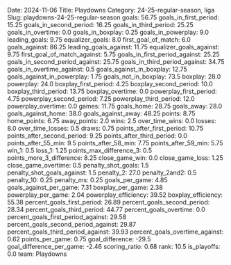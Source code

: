 Date: 2024-11-06
Title: Playdowns
Category: 24-25-regular-season, liga
Slug: playdowns-24-25-regular-season
goals: 56.75
goals_in_first_period: 15.25
goals_in_second_period: 16.25
goals_in_third_period: 25.25
goals_in_overtime: 0.0
goals_in_boxplay: 0.25
goals_in_powerplay: 9.0
leading_goals: 9.75
equalizer_goals: 8.0
first_goal_of_match: 6.0
goals_against: 86.25
leading_goals_against: 11.75
equalizer_goals_against: 9.75
first_goal_of_match_against: 5.75
goals_in_first_period_against: 25.25
goals_in_second_period_against: 25.75
goals_in_third_period_against: 34.75
goals_in_overtime_against: 0.5
goals_against_in_boxplay: 12.75
goals_against_in_powerplay: 1.75
goals_not_in_boxplay: 73.5
boxplay: 28.0
powerplay: 24.0
boxplay_first_period: 4.25
boxplay_second_period: 10.0
boxplay_third_period: 13.75
boxplay_overtime: 0.0
powerplay_first_period: 4.75
powerplay_second_period: 7.25
powerplay_third_period: 12.0
powerplay_overtime: 0.0
games: 11.75
goals_home: 28.75
goals_away: 28.0
goals_against_home: 38.0
goals_against_away: 48.25
points: 8.75
home_points: 6.75
away_points: 2.0
wins: 2.5
over_time_wins: 0.0
losses: 8.0
over_time_losses: 0.5
draws: 0.75
points_after_first_period: 10.75
points_after_second_period: 9.25
points_after_third_period: 0.0
points_after_55_min: 9.5
points_after_58_min: 7.75
points_after_59_min: 5.75
win_1: 0.5
loss_1: 1.25
points_max_difference_3: 0.5
points_more_3_difference: 8.25
close_game_win: 0.0
close_game_loss: 1.25
close_game_overtime: 0.5
penalty_shot_goals: 1.5
penalty_shot_goals_against: 1.5
penalty_2: 27.0
penalty_2and2: 0.5
penalty_10: 0.25
penalty_ms: 0.25
goals_per_game: 4.85
goals_against_per_game: 7.31
boxplay_per_game: 2.38
powerplay_per_game: 2.04
powerplay_efficiency: 39.52
boxplay_efficiency: 55.38
percent_goals_first_period: 26.89
percent_goals_second_period: 28.34
percent_goals_third_period: 44.77
percent_goals_overtime: 0.0
percent_goals_first_period_against: 29.58
percent_goals_second_period_against: 29.87
percent_goals_third_period_against: 39.93
percent_goals_overtime_against: 0.62
points_per_game: 0.75
goal_difference: -29.5
goal_difference_per_game: -2.46
scoring_ratio: 0.68
rank: 10.5
is_playoffs: 0.0
team: Playdowns

